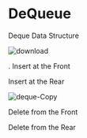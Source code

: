 # DeQueue
Deque Data Structure



![download](https://user-images.githubusercontent.com/101993714/210396118-0e031528-b1bf-4d32-8e94-3cf21cc948f0.png)


. Insert at the Front

Insert at the Rear


![deque-Copy](https://user-images.githubusercontent.com/101993714/210396419-10d75bd0-6f76-417d-a1e9-3c3956728cd8.png)



Delete from the Front

Delete from the Rear
